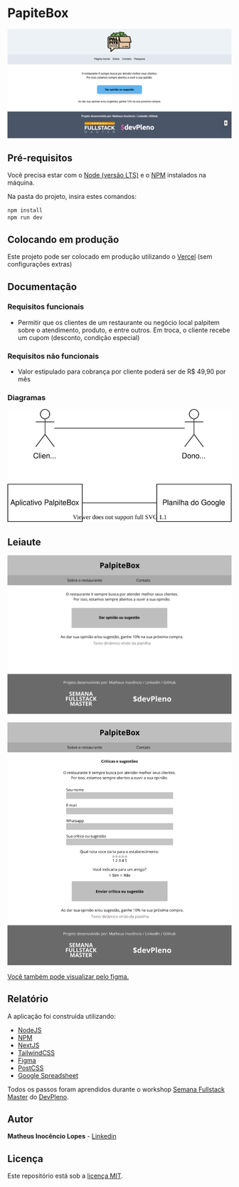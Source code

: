 # PapiteBox

![Pré-visualização](docs/foto-da-tela.png)

## Pré-requisitos

Você precisa estar com o [Node (versão LTS)](https://nodejs.org/pt-br/) e o [NPM](https://www.npmjs.com/) instalados na máquina.

Na pasta do projeto, insira estes comandos:

```
npm install
npm run dev
```

## Colocando em produção

Este projeto pode ser colocado em produção utilizando o [Vercel](https://nextjs.org/docs/deployment) (sem configurações extras)

## Documentação

### Requisitos funcionais

- Permitir que os clientes de um restaurante ou negócio local palpitem sobre o atendimento, produto, e entre outros. Em troca, o cliente recebe um cupom (desconto, condição especial)

### Requisitos não funcionais

- Valor estipulado para cobrança por cliente poderá ser de R$ 49,90 por mês

### Diagramas

![Diagrama](docs/diagrama-01.svg)

## Leiaute

![Primeira página](docs/tela-figma-1.png)

![Primeira página](docs/tela-figma-2.png)

[Você também pode visualizar pelo figma.](https://www.figma.com/file/AlqUXj3i0Owebv7bs1cDYZ/palpite-box?node-id=0%3A1)

## Relatório

A aplicação foi construída utilizando:

- [NodeJS](https://nodejs.org/pt-br/)
- [NPM](https://www.npmjs.com/)
- [NextJS](https://nextjs.org/)
- [TailwindCSS](https://tailwindcss.com/)
- [Figma](https://www.figma.com/)
- [PostCSS](https://postcss.org/)
- [Google Spreadsheet](https://github.com/theoephraim/node-google-spreadsheet)

Todos os passos foram aprendidos durante o workshop [Semana Fullstack Master](https://lp.devpleno.com/semanafsm/) do [DevPleno](https://www.devpleno.com/).

## Autor

**Matheus Inocêncio Lopes** - [Linkedin](https://www.linkedin.com/in/matheusilopes)

## Licença

Este repositório está sob a [licença MIT](LICENSE).
